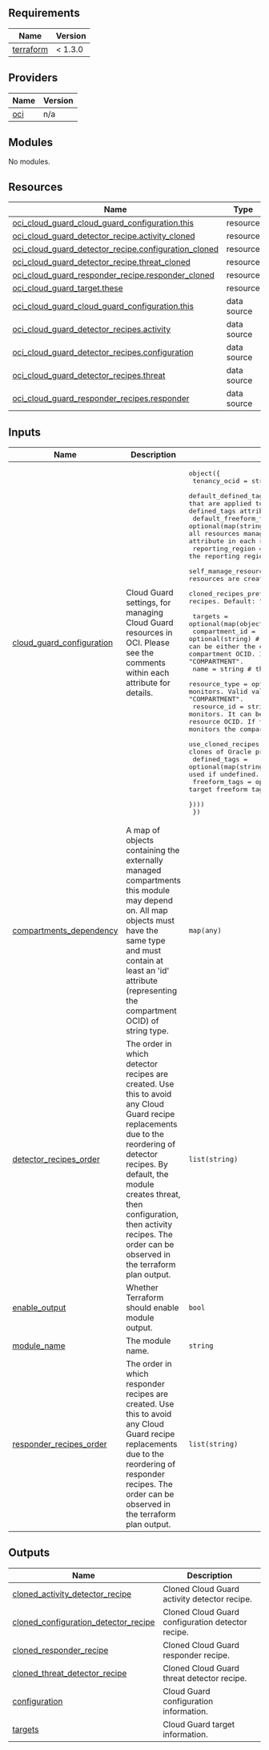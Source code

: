 ## Requirements

| Name | Version |
|------|---------|
| <a name="requirement_terraform"></a> [terraform](#requirement\_terraform) |  < 1.3.0 |

## Providers

| Name | Version |
|------|---------|
| <a name="provider_oci"></a> [oci](#provider\_oci) | n/a |

## Modules

No modules.

## Resources

| Name | Type |
|------|------|
| [oci_cloud_guard_cloud_guard_configuration.this](https://registry.terraform.io/providers/oracle/oci/latest/docs/resources/cloud_guard_cloud_guard_configuration) | resource |
| [oci_cloud_guard_detector_recipe.activity_cloned](https://registry.terraform.io/providers/oracle/oci/latest/docs/resources/cloud_guard_detector_recipe) | resource |
| [oci_cloud_guard_detector_recipe.configuration_cloned](https://registry.terraform.io/providers/oracle/oci/latest/docs/resources/cloud_guard_detector_recipe) | resource |
| [oci_cloud_guard_detector_recipe.threat_cloned](https://registry.terraform.io/providers/oracle/oci/latest/docs/resources/cloud_guard_detector_recipe) | resource |
| [oci_cloud_guard_responder_recipe.responder_cloned](https://registry.terraform.io/providers/oracle/oci/latest/docs/resources/cloud_guard_responder_recipe) | resource |
| [oci_cloud_guard_target.these](https://registry.terraform.io/providers/oracle/oci/latest/docs/resources/cloud_guard_target) | resource |
| [oci_cloud_guard_cloud_guard_configuration.this](https://registry.terraform.io/providers/oracle/oci/latest/docs/data-sources/cloud_guard_cloud_guard_configuration) | data source |
| [oci_cloud_guard_detector_recipes.activity](https://registry.terraform.io/providers/oracle/oci/latest/docs/data-sources/cloud_guard_detector_recipes) | data source |
| [oci_cloud_guard_detector_recipes.configuration](https://registry.terraform.io/providers/oracle/oci/latest/docs/data-sources/cloud_guard_detector_recipes) | data source |
| [oci_cloud_guard_detector_recipes.threat](https://registry.terraform.io/providers/oracle/oci/latest/docs/data-sources/cloud_guard_detector_recipes) | data source |
| [oci_cloud_guard_responder_recipes.responder](https://registry.terraform.io/providers/oracle/oci/latest/docs/data-sources/cloud_guard_responder_recipes) | data source |

## Inputs

| Name | Description | Type | Default | Required |
|------|-------------|------|---------|:--------:|
| <a name="input_cloud_guard_configuration"></a> [cloud\_guard\_configuration](#input\_cloud\_guard\_configuration) | Cloud Guard settings, for managing Cloud Guard resources in OCI. Please see the comments within each attribute for details. | <pre>object({<br>    tenancy_ocid = string # the tenancy OCID.<br>    default_defined_tags = optional(map(string)) # the default defined tags that are applied to all resources managed by this module. Overriden by defined_tags attribute in each resource. <br>    default_freeform_tags = optional(map(string)) # the default freeform tags that are applied to all resources managed by this module. Overriden by freeform_tags attribute in each resource. <br>    reporting_region = optional(string) # the reporting region. Required when enable=true.<br>    self_manage_resources = optional(bool) # whether Oracle managed resources are created by customers. Default: false.<br>    cloned_recipes_prefix = optional(string) # a prefix to add to cloned recipes. Default: "oracle-cloned-".<br>    <br>    targets = optional(map(object({ # the Cloud Guard targets.<br>      compartment_id = optional(string) # the compartment where the Cloud Guard is created. It can be either the compartment OCID or a reference (a key) to the compartment OCID. It defaults to resource_id if resource_type is "COMPARTMENT".<br>      name = string # the Cloud Guard target name.<br>      resource_type = optional(string) # the resource type that Cloud Guard monitors. Valid values: "COMPARTMENT", "FACLOUD". Default: "COMPARTMENT".<br>      resource_id = string # the resource that Cloud Guard monitors. It can be either the resource OCID or a reference (a key) to a resource OCID. If the resource refers to a compartment, then Cloud Guard monitors the compartment and all its subcompartments.<br>      use_cloned_recipes = optional(bool) # whether the target should use clones of Oracle provided recipes. Default: false.<br>      defined_tags = optional(map(string)) # the target defined tags. default_defined_tags is used if undefined.<br>      freeform_tags = optional(map(string)) # the target freeform tags. default_freeform_tags is used if undefined.<br>    })))<br>  })</pre> | n/a | yes |
| <a name="input_compartments_dependency"></a> [compartments\_dependency](#input\_compartments\_dependency) | A map of objects containing the externally managed compartments this module may depend on. All map objects must have the same type and must contain at least an 'id' attribute (representing the compartment OCID) of string type. | `map(any)` | `null` | no |
| <a name="input_detector_recipes_order"></a> [detector\_recipes\_order](#input\_detector\_recipes\_order) | The order in which detector recipes are created. Use this to avoid any Cloud Guard recipe replacements due to the reordering of detector recipes. By default, the module creates threat, then configuration, then activity recipes. The order can be observed in the terraform plan output. | `list(string)` | <pre>[<br>  "threat",<br>  "configuration",<br>  "activity"<br>]</pre> | no |
| <a name="input_enable_output"></a> [enable\_output](#input\_enable\_output) | Whether Terraform should enable module output. | `bool` | `true` | no |
| <a name="input_module_name"></a> [module\_name](#input\_module\_name) | The module name. | `string` | `"cloud-guard"` | no |
| <a name="input_responder_recipes_order"></a> [responder\_recipes\_order](#input\_responder\_recipes\_order) | The order in which responder recipes are created. Use this to avoid any Cloud Guard recipe replacements due to the reordering of responder recipes. The order can be observed in the terraform plan output. | `list(string)` | <pre>[<br>  "default"<br>]</pre> | no |

## Outputs

| Name | Description |
|------|-------------|
| <a name="output_cloned_activity_detector_recipe"></a> [cloned\_activity\_detector\_recipe](#output\_cloned\_activity\_detector\_recipe) | Cloned Cloud Guard activity detector recipe. |
| <a name="output_cloned_configuration_detector_recipe"></a> [cloned\_configuration\_detector\_recipe](#output\_cloned\_configuration\_detector\_recipe) | Cloned Cloud Guard configuration detector recipe. |
| <a name="output_cloned_responder_recipe"></a> [cloned\_responder\_recipe](#output\_cloned\_responder\_recipe) | Cloned Cloud Guard responder recipe. |
| <a name="output_cloned_threat_detector_recipe"></a> [cloned\_threat\_detector\_recipe](#output\_cloned\_threat\_detector\_recipe) | Cloned Cloud Guard threat detector recipe. |
| <a name="output_configuration"></a> [configuration](#output\_configuration) | Cloud Guard configuration information. |
| <a name="output_targets"></a> [targets](#output\_targets) | Cloud Guard target information. |
